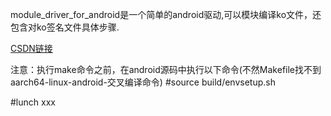 module_driver_for_android是一个简单的android驱动,可以模块编译ko文件，还包含对ko签名文件具体步骤.

[CSDN链接](https://blog.csdn.net/u010164190/article/details/83900420)

注意：执行make命令之前，在android源码中执行以下命令(不然Makefile找不到aarch64-linux-android-交叉编译命令) 
#source build/envsetup.sh

#lunch xxx
